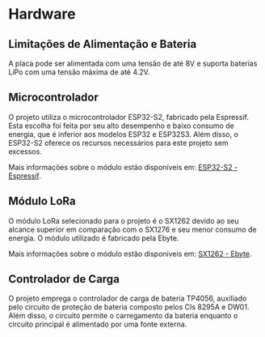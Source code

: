# Hardware

## Limitações de Alimentação e Bateria

A placa pode ser alimentada com uma tensão de até 8V e suporta baterias LiPo com uma tensão máxima de até 4.2V.

## Microcontrolador

O projeto utiliza o microcontrolador ESP32-S2, fabricado pela Espressif. Esta escolha foi feita por seu alto desempenho e baixo consumo de energia, que é inferior aos modelos ESP32 e ESP32S3. Além disso, o ESP32-S2 oferece os recursos necessários para este projeto sem excessos.

Mais informações sobre o módulo estão disponíveis em: [ESP32-S2 - Espressif](https://www.espressif.com/en/products/socs/esp32-s2).

## Módulo LoRa

O módulo LoRa selecionado para o projeto é o SX1262 devido ao seu alcance superior em comparação com o SX1276 e seu menor consumo de energia. O módulo utilizado é fabricado pela Ebyte.

Mais informações sobre o módulo estão disponíveis em: [SX1262 - Ebyte](https://www.ebyte.com/en/product-view-news.aspx?id=437).

## Controlador de Carga

O projeto emprega o controlador de carga de bateria TP4056, auxiliado pelo circuito de proteção de bateria composto pelos CIs 8295A e DW01. Além disso, o circuito permite o carregamento da bateria enquanto o circuito principal é alimentado por uma fonte externa.
